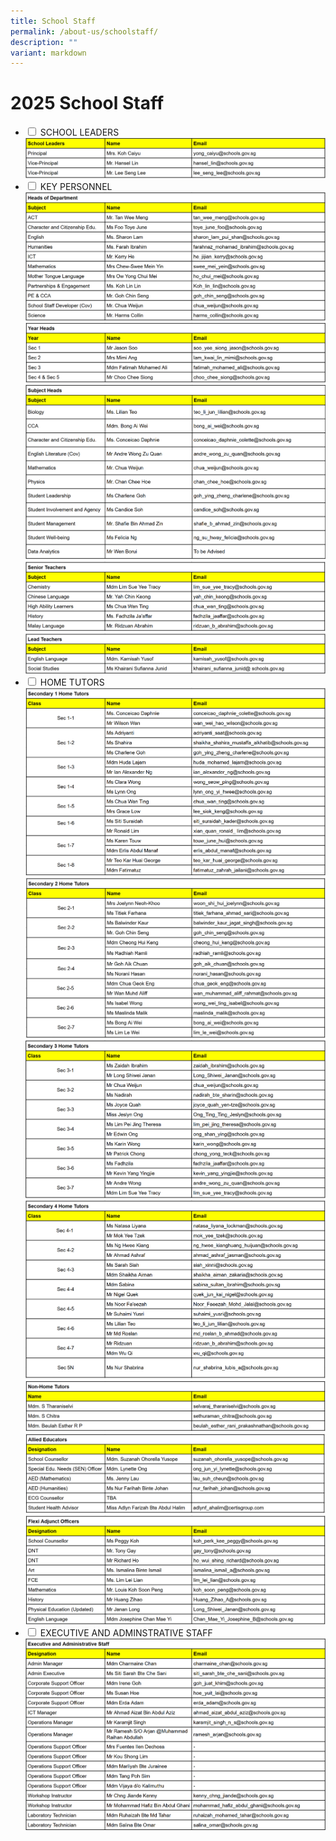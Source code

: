 ```yaml
---
title: School Staff
permalink: /about-us/schoolstaff/
description: ""
variant: markdown
---
```

<h1>2025 School Staff</h1>
<ul class="jekyllcodex_accordion">
	<li>
		<input type="checkbox" id="accordion1" class="hidecontent">
		<label for="accordion1">SCHOOL LEADERS</label>
		<div class="content hidecontent">
		<div>
			<img src="/images/Our%20Staff/2025_SL.png">
			</div>
			</div></li>
		<li>
			<input type="checkbox" id="accordion2" class="hidecontent">
			<label for="accordion2">KEY PERSONNEL</label>
			<div class="content hidecontent">
			<div>
				<img src="/images/Our%20Staff/2025_HOD.png"><br>
				<img src="/images/Our%20Staff/2025_YH.png"><br>
				<img src="/images/Our%20Staff/2025_SH.png"><br>
				<img src="/images/Our%20Staff/2025_ST.png"><br>
				<img src="/images/Our%20Staff/2025_LT.png"><br>
				</div>
		</div></li>
		<li>
			<input type="checkbox" id="accordion3" class="hidecontent">
			<label for="accordion3">HOME TUTORS</label>
			<div class="content hidecontent">
			<div>
				<img src="/images/Our%20Staff/2025_SEC1HT.png"><br>
				<img src="/images/Our%20Staff/2025_SEC2HT.png"><br>
				<img src="/images/Our%20Staff/2025_SEC3HT.png"><br>
				<img src="/images/Our%20Staff/2025_SEC4HT.png"><br>
				<img src="/images/Our%20Staff/2025_NONHT.png"><br>
				<img src="/images/Our%20Staff/2025_AED.png"><br>
				<img src="/images/Our%20Staff/2025_OST.png"><br>
				</div>
				</div></li>
  <li>
			<input type="checkbox" id="accordion4" class="hidecontent">
			<label for="accordion4">EXECUTIVE AND ADMINSTRATIVE STAFF</label>
			<div class="content hidecontent">
			<div>
				<img src="/images/Our%20Staff/2025_EAS.png">
				</div>
				</div></li>
</ul>